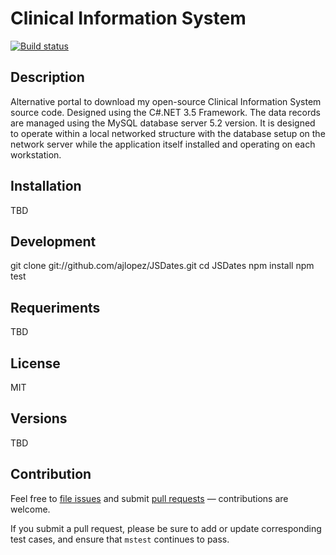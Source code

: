 # Clinical Information System

[![Build status](https://ci.appveyor.com/api/projects/status/dtpi9ofgfh5b0cf8?svg=true)](https://ci.appveyor.com/project/drielnox/clinical-information-system)

## Description
Alternative portal to download my open-source Clinical Information System source code. Designed using the C#.NET 3.5 Framework. The data records are managed using the MySQL database server 5.2 version. It is designed to operate within a local networked structure with the database setup on the network server while the application itself installed and operating on each workstation.

## Installation
TBD

## Development
git clone git://github.com/ajlopez/JSDates.git
cd JSDates
npm install
npm test

## Requeriments
TBD

## License
MIT

## Versions
TBD

## Contribution
Feel free to [file issues](https://github.com/drielnox/clinical-information-system/issues) and submit [pull requests](https://github.com/drielnox/clinical-information-system/pulls) — contributions are welcome.

If you submit a pull request, please be sure to add or update corresponding test cases, and ensure that `mstest` continues to pass.
